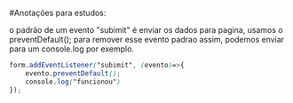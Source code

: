 #Anotações  para estudos:

o padrão de um evento "subimit" é enviar os dados para pagina, usamos o preventDefault(); para remover esse evento padrao assim, podemos enviar para um console.log por exemplo.
```scss
form.addEventListener("subimit", (evento)=>{
    evento.preventDefault();
    console.log("funcionou")
});
```